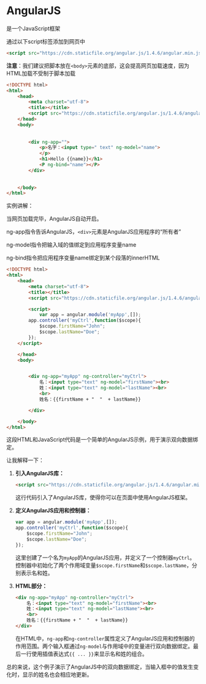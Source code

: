 # AngularJS

是一个JavaScript框架

通过以下script标签添加到网页中

~~~html
<script src="https://cdn.staticfile.org/angular.js/1.4.6/angular.min.js"></script>
~~~

**注意**：我们建议把脚本放在`<body>`元素的底部，这会提高网页加载速度，因为HTML加载不受制于脚本加载

~~~html
<!DOCTYPE html>
<html>
	<head>
		<meta charset="utf-8">
		<title></title>
		<script src="https://cdn.staticfile.org/angular.js/1.4.6/angular.min.js"></script>
	</head>
	<body>
		
		
		<div ng-app="">
			<p>名字：<input type=" text" ng-model="name">
			</p>
			<h1>Hello {{name}}</h1>
			<P ng-bind="name"></P>
		</div>
		
		
	</body>
</html>
~~~

实例讲解：

当网页加载完毕，AngularJS自动开启。

ng-app指令告诉AngularJS，`<div>`元素是AngularJS应用程序的“所有者”

ng-model指令把输入域的值绑定到应用程序变量name

ng-bind指令把应用程序变量name绑定到某个段落的innerHTML



~~~html
<!DOCTYPE html>
<html>
	<head>
		<meta charset="utf-8">
		<title></title>
		<script src="https://cdn.staticfile.org/angular.js/1.4.6/angular.min.js"></script>

		<script>
			var app = angular.module('myApp',[]);
		app.controller('myCtrl',function($scope){
			$scope.firstName="John";
			$scope.lastName="Doe";
		});
	</script>

	</head>
	<body>


		<div ng-app="myApp" ng-controller="myCtrl">
			名：<input type="text" ng-model="firstName"><br>
			姓：<input type="text" ng-model="lastName"><br>
			<br>
			姓名：{{firstName + "  "  + lastName}}

		</div>

	</body>
</html>

~~~

这段HTML和JavaScript代码是一个简单的AngularJS示例，用于演示双向数据绑定。

让我解释一下：

1. **引入AngularJS库：**
   ```html
   <script src="https://cdn.staticfile.org/angular.js/1.4.6/angular.min.js"></script>
   ```
   这行代码引入了AngularJS库，使得你可以在页面中使用AngularJS框架。

2. **定义AngularJS应用和控制器：**
   ```javascript
   var app = angular.module('myApp',[]);
   app.controller('myCtrl',function($scope){
       $scope.firstName="John";
       $scope.lastName="Doe";
   });
   ```
   这里创建了一个名为`myApp`的AngularJS应用，并定义了一个控制器`myCtrl`。控制器中初始化了两个作用域变量`$scope.firstName`和`$scope.lastName`，分别表示名和姓。

3. **HTML部分：**
   ```html
   <div ng-app="myApp" ng-controller="myCtrl">
       名：<input type="text" ng-model="firstName"><br>
       姓：<input type="text" ng-model="lastName"><br>
       <br>
       姓名：{{firstName + "  "  + lastName}}
   </div>
   ```
   在HTML中，`ng-app`和`ng-controller`属性定义了AngularJS应用和控制器的作用范围。两个输入框通过`ng-model`与作用域中的变量进行双向数据绑定。最后一行使用插值表达式`{{ ... }}`来显示名和姓的组合。

总的来说，这个例子演示了AngularJS中的双向数据绑定，当输入框中的值发生变化时，显示的姓名也会相应地更新。